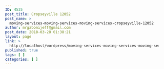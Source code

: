 ```yaml
---
ID: 4535
post_title: Cropseyville 12052
post_name: >
  moving-services-moving-services-moving-services-cropseyville-12052
author: mrgabonijeff@gmail.com
post_date: 2018-03-28 01:38:21
layout: page
link: >
  http://localhost/wordpress/moving-services-moving-services-moving-services-cropseyville-12052/
published: true
tags: [ ]
categories: [ ]
---
```

